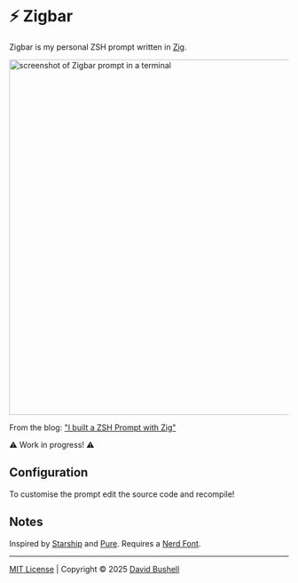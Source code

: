 # ⚡ Zigbar

Zigbar is my personal ZSH prompt written in [Zig](https://ziglang.org).

<img alt="screenshot of Zigbar prompt in a terminal" src=".github/screenshot.avif" width="640">

From the blog: ["I built a ZSH Prompt with Zig"](https://dbushell.com/2025/03/05/zig-zsh-prompt/)

⚠️ Work in progress! ⚠️

## Configuration

To customise the prompt edit the source code and recompile!

## Notes

Inspired by [Starship](https://github.com/starship/starship) and [Pure](https://github.com/sindresorhus/pure). Requires a [Nerd Font](https://www.nerdfonts.com).

* * *

[MIT License](/LICENSE) | Copyright © 2025 [David Bushell](https://dbushell.com)
